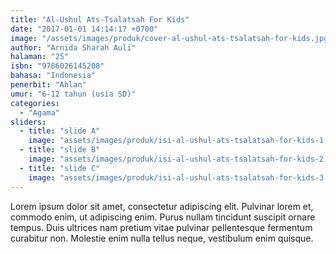 ```yaml
---
title: "Al-Ushul Ats-Tsalatsah For Kids"
date: "2017-01-01 14:14:17 +0700"
image: "/assets/images/produk/cover-al-ushul-ats-tsalatsah-for-kids.jpg"
author: "Arnida Sharah Auli"
halaman: "25"
isbn: "9786026145208"
bahasa: "Indonesia"
penerbit: "Ahlan"
umur: "6-12 tahun (usia SD)"
categories: 
  - "Agama"
sliders: 
  - title: "slide A"
    image: "assets/images/produk/isi-al-ushul-ats-tsalatsah-for-kids-1.png"
  - title: "slide B"
    image: "assets/images/produk/isi-al-ushul-ats-tsalatsah-for-kids-2.png"
  - title: "slide C"
    image: "assets/images/produk/isi-al-ushul-ats-tsalatsah-for-kids-3.png"
---
```


Lorem ipsum dolor sit amet, consectetur adipiscing elit. Pulvinar lorem et, commodo enim, ut adipiscing enim. Purus nullam tincidunt suscipit ornare tempus. Duis ultrices nam pretium vitae pulvinar pellentesque fermentum curabitur non. Molestie enim nulla tellus neque, vestibulum enim quisque.
